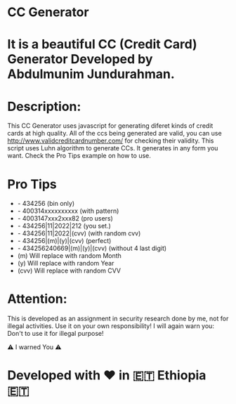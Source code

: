 # CC Generator

# It is a beautiful CC (Credit Card) Generator Developed by Abdulmunim Jundurahman.


# Description: 
This CC Generator uses javascript for generating diferet kinds of credit cards at high quality. All of the ccs being generated are valid, you can use http://www.validcreditcardnumber.com/ for checking their validity. This script uses Luhn algorithm to generate CCs. It generates in any form you want. Check the Pro Tips example on how to use.

# Pro Tips

<ul><li> - 434256 (bin only) </li> 
<li> - 400314xxxxxxxxxx (with pattern)</li> 
<li> - 4003147xxx2xxx82 (pro users)</li> 
<li> - 434256|11|2022|212 (you set.)</li> 
<li> - 434256|11|2022|(cvv) (with random cvv)</li> 
<li> - 434256|(m)|(y)|(cvv) (perfect)</li> 
<li> - 434256240669|(m)|(y)|(cvv) (without 4 last digit)</li>  
<li> (m) Will replace with random Month</li> 
<li>  (y) Will replace with random Year</li> 
<li> (cvv) Will replace with random CVV</li></ul>

# Attention:
This is developed as an assignment in security research done by me, not for illegal activities. Use it on your own responsibility! I will again warn you: Don't to use it for illegal purpose! 

 ⚠️ I warned You ⚠️

# Developed with ❤️ in 🇪🇹 Ethiopia 🇪🇹
